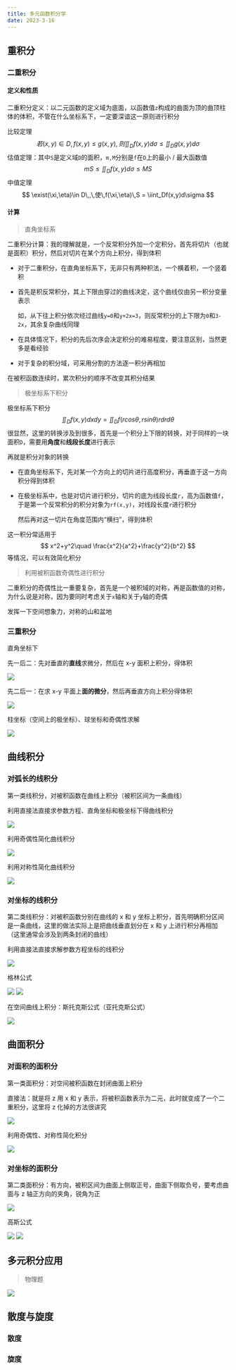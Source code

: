 ```yaml
---
title: 多元函数积分学
date: 2023-3-16
---
```


## 重积分

### 二重积分

#### 定义和性质

二重积分定义：以二元函数的定义域为底面，以函数值`z`构成的曲面为顶的曲顶柱体的体积，不管在什么坐标系下，一定要深谙这一原则进行积分

比较定理
$$
若(x,y)\in D,\,f(x,y)\leq g(x,y),\,则\iint_Df(x,y)d\sigma\leq \iint_Dg(x,y)d\sigma
$$
估值定理：其中`S`是定义域`D`的面积，`m,M`分别是`f`在`D`上的最小 / 最大函数值
$$
mS\leq \iint_Df(x,y)d\sigma \leq MS
$$
中值定理
$$
\exist(\xi,\eta)\in D\,,\,使\,f(\xi,\eta)\,S = \iint_Df(x,y)d\sigma
$$

#### 计算

> 直角坐标系

二重积分计算：我的理解就是，一个反常积分外加一个定积分，首先将切片（也就是面积）积分，然后对切片在某个方向上积分，得到体积

- 对于二重积分，在直角坐标系下，无非只有两种积法，一个横着积，一个竖着积

- 首先是积反常积分，其上下限由穿过的曲线决定，这个曲线仅由另一积分变量表示

  如，从下往上积分依次经过曲线`y=0`和`y+2x=3`，则反常积分的上下限为`0`和`3-2x`，其余复杂曲线同理

- 在具体情况下，积分的先后次序会决定积分的难易程度，要注意区别，当然更多是看经验

- 对于复杂的积分域，可采用分割的方法逐一积分再相加

在被积函数连续时，累次积分的顺序不改变其积分结果

> 极坐标系下积分

极坐标系下积分
$$
\iint_Df(x,y)dxdy = \iint_Df(rcos\theta, rsin\theta)rdrd\theta
$$
很显然，这里的转换涉及到很多，首先是一个积分上下限的转换，对于同样的一块面积`D`，需要用**角度**和**线段长度**进行表示

再就是积分对象的转换

- 在直角坐标系下，先对某一个方向上的切片进行高度积分，再垂直于这一方向积分得到体积

- 在极坐标系中，也是对切片进行积分，切片的底为线段长度`r`，高为函数值`f`，于是第一个反常积分的积分对象为`rf(x,y)`，对线段长度`r`进行积分

  然后再对这一切片在角度范围内“横扫”，得到体积

这一积分常适用于
$$
x^2+y^2\quad \frac{x^2}{a^2}+\frac{y^2}{b^2}
$$
等情况，可以有效简化积分

> 利用被积函数奇偶性进行积分

二重积分的奇偶性比一重要复杂，首先是一个被积域的对称，再是函数值的对称，为什么说是对称，因为要同时考虑关于`x`轴和关于`y`轴的奇偶

发挥一下空间想象力，对称的山和盆地

### 三重积分

直角坐标下

先一后二：先对垂直的**直线**求微分，然后在 x-y 面积上积分，得体积

<img src="./assets/image-20230824232144914.png">

先二后一：在求 x-y 平面上**面的微分**，然后再垂直方向上积分得体积

<img src="./assets/image-20230824232213745.png">

柱坐标（空间上的极坐标）、球坐标和奇偶性求解

<img src="./assets/image-20230824232541571.png">

## 曲线积分

### 对弧长的线积分

第一类线积分，对被积函数在曲线上积分（被积区间为一条曲线）

利用直接法直接求参数方程、直角坐标和极坐标下得曲线积分

<img src="./assets/image-20230824232630970.png">

利用奇偶性简化曲线积分

<img src="./assets/image-20230824232750191.png">

利用对称性简化曲线积分

<img src="./assets/image-20230824232834090.png">

### 对坐标的线积分

第二类线积分：对被积函数分别在曲线的 x 和 y 坐标上积分，首先明确积分区间是一条曲线，这里的做法实际上是把曲线垂直划分在 x 和 y 上进行积分再相加（这里通常会涉及到两条封闭的曲线）

利用直接法直接求解参数方程坐标的线积分

<img src="./assets/image-20230824232916644.png">

格林公式

<img src="./assets/image-20230824233604668.png">

<img src="./assets/image-20230824233631214.png">

在空间曲线上积分：斯托克斯公式（亚托克斯公式）

<img src="./assets/image-20230824233737493.png">

## 曲面积分

### 对面积的面积分

第一类面积分：对空间被积函数在封闭曲面上积分

直接法：就是将 z 用 x 和 y 表示，将被积函数表示为二元，此时就变成了一个二重积分，这里将 z 化掉的方法很讲究

<img src="./assets/image-20230824233815033.png">

利用奇偶性、对称性简化积分

<img src="./assets/image-20230824234042142.png">

### 对坐标的面积分

第二类面积分：有方向，被积区间为曲面上侧取正号，曲面下侧取负号，要考虑曲面与 z 轴正方向的夹角，锐角为正

<img src="./assets/image-20230824234113798.png">

高斯公式

<img src="./assets/image-20230824234352094.png">

<img src="./assets/image-20230824234406984.png">

## 多元积分应用

> 物理题

<img src="./assets/image-20230503010143328.png">

## 散度与旋度

### 散度

### 旋度



